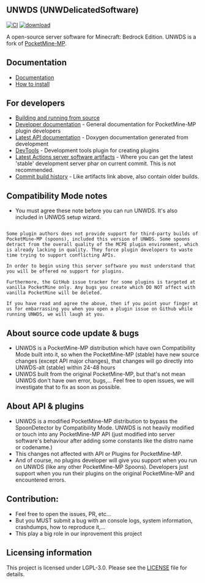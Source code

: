 ## UNWDS (UNWDelicatedSoftware)	
[![CI](https://github.com/UnnamedNetwork/UNWDS/workflows/CI/badge.svg)](https://github.com/UnnamedNetwork/UNWDS/actions) [![download](https://img.shields.io/github/v/release/unnamednetwork/unwds)](https://github.com/UnnamedNetwork/UNWDS/releases)

A open-source server software for Minecraft: Bedrock Edition. UNWDS is a fork of [PocketMine-MP](https://github.com/pmmp/PocketMine-MP).

## Documentation
- [Documentation](DOCUMENT.md)
- [How to install](INSTALL.md)

## For developers
 * [Building and running from source](BUILDING.md)
 * [Developer documentation](https://devdoc.pmmp.io) - General documentation for PocketMine-MP plugin developers
 * [Latest API documentation](https://jenkins.pmmp.io/job/PocketMine-MP-doc/doxygen/) - Doxygen documentation generated from development
 * [DevTools](https://github.com/pmmp/DevTools/) - Development tools plugin for creating plugins
 * [Latest Actions server software artifacts](https://nightly.link/UnnamedNetwork/UNWDS/workflows/main/stable/UNWDS.zip) - Where you can get the latest 'stable' development server phar on current commit. This is not recommended.
 * [Commit build history](https://github.com/UnnamedNetwork/unwds-builds/tree/master/branch/stable/) - Like artifacts link above, also contain older builds.

## Compatibility Mode notes
+ You must agree these note before you can run UNWDS. It's also included in UNWDS setup wizard.
```

Some plugin authors does not provide support for third-party builds of PocketMine-MP (spoons), included this version of UNWDS. Some spoons detract from the overall quality of the MCPE plugin environment, which is already lacking in quality. They force plugin developers to waste time trying to support conflicting APIs.

In order to begin using this server software you must understand that you will be offered no support for plugins.

Furthermore, the GitHub issue tracker for some plugins is targeted at vanilla PocketMine only. Any bugs you create which DO NOT affect with vanilla PocketMine will be deleted.

If you have read and agree the above, then if you point your finger at us for embarrassing you when you open a plugin issue on Github while running UNWDS, we will laugh at you.

```

## About source code update & bugs
+ UNWDS is a PocketMine-MP distribution which have own Compatibility Mode built into it, so when the PocketMine-MP (stable) have new source changes (except API major changes), that changes will go directly into UNWDS-alt (stable) within 24-48 hours
+ UNWDS built from the original PocketMine-MP, but that's not mean UNWDS don't have own error, bugs,... Feel free to open issues, we will investigate that to fix as soon as possible.

## About API & plugins
+ UNWDS is a modified PocketMine-MP distribution to bypass the SpoonDetector by Compatibility Mode. UNWDS is not heavily modified or touch into any PocketMine-MP API (just modified into server software's behaviour after adding some constants like the distro name or codename.)
+ This changes not affected with API or Plugins for PocketMine-MP. 
+ And of course, no plugins developer will give you support when you run on UNWDS (like any other PocketMine-MP Spoons). Developers just support when you run their plugins on the original PocketMine-MP and encountered errors.

## Contribution:
+ Feel free to open the issues, PR, etc...
+ But you MUST submit a bug with an console logs, system information, crashdumps, how to reproduce it,... 
+ This play a big role in our inprovement this project	

## Licensing information
This project is licensed under LGPL-3.0. Please see the [LICENSE](/LICENSE) file for details.
